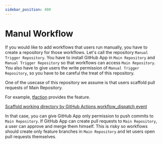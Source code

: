```yaml
---
sidebar_position: 400
---
```


# Manul Workflow

If you would like to add workflows that users run manually, you have to create a repository for those workflows.
Let's call the repository `Manual Trigger Repository`.
You have to install GitHub App in `Main Repository` and `Manual Trigger Repository` so that workflows can access `Main Repository`.
You also have to give users the write permission of `Manual Trigger Repository`, so you have to be careful the treat of this repository.

One of the usecase of this repository we assume is that users scaffold pull requests of Main Repository.

For example, [tfaction](https://github.com/suzuki-shunsuke/tfaction) provides the feature.

[Scaffold working directory by GitHub Actions workflow_dispatch event](https://suzuki-shunsuke.github.io/tfaction/docs/feature/scaffold-working-dir)

In that case, you can give GitHub App only permission to push commits to `Main Repository`.
If GitHub App can create pull requests to `Main Repository`, a user can approve and merge them himself. This is risky so workflows should create only feature branches in `Main Repository` and let users open pull requests themselves.
